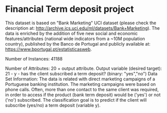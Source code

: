 
# Financial Term deposit project

This dataset is based on "Bank Marketing" UCI dataset (please check the description at: http://archive.ics.uci.edu/ml/datasets/Bank+Marketing).
The data is enriched by the addition of five new social and economic features/attributes (national wide indicators from a ~10M population country), published by the Banco de Portugal and publicly available at: https://www.bportugal.pt/estatisticasweb.

Number of Instances: 41188

Number of Attributes: 20 + output attribute.
Output variable (desired target):
  21 - y - has the client subscribed a term deposit? (binary: "yes","no")
Data Set Information:
The data is related with direct marketing campaigns of a Portuguese banking institution. The marketing campaigns were based on phone calls. Often, more than one contact to the same client was required, in order to access if the product (bank term deposit) would be ('yes') or not ('no') subscribed. 
The classification goal is to predict if the client will subscribe (yes/no) a term deposit (variable y).
